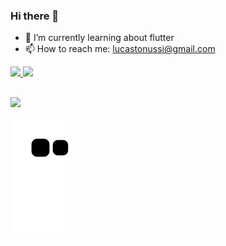 ### Hi there 👋
- 🌱 I’m currently learning about flutter
- 📫 How to reach me: lucastonussi@gmail.com
 <div>
  <a href="https://github.com/lstonussi">
  <img height="180em" src="https://github-readme-stats.vercel.app/api?username=lstonussi&show_icons=true&theme=dracula&include_all_commits=true&count_private=false"/>
  <img height="180em" src="https://github-readme-stats.vercel.app/api/top-langs/?username=lstonussi&layout=compact&langs_count=7&theme=dracula"/>
</div>
  
  ##
 
<div> 
  <a href="https://www.linkedin.com/in/lucastonussi/" target="_blank"><img src="https://img.shields.io/badge/-LinkedIn-%230077B5?style=for-the-badge&logo=linkedin&logoColor=white" target="_blank"></a> 
 
  ![Snake animation](https://github.com/rafaballerini/rafaballerini/blob/output/github-contribution-grid-snake.svg)
 
</div>

<!--
**lstonussi/lstonussi** is a ✨ _special_ ✨ repository because its `README.md` (this file) appears on your GitHub profile.

Here are some ideas to get you started:

- 🔭 I’m currently working on ...
- 👯 I’m looking to collaborate on ...
- 🤔 I’m looking for help with ...
- 💬 Ask me about ...
- 😄 Pronouns: ...
- ⚡ Fun fact: ...
-->
